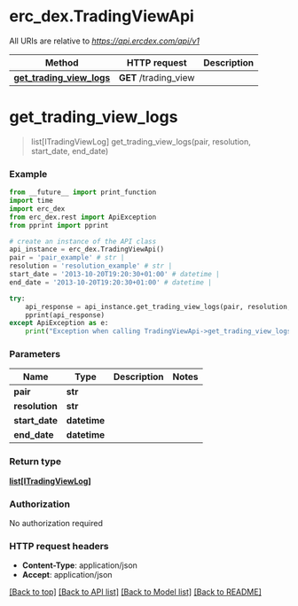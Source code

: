 # erc_dex.TradingViewApi

All URIs are relative to *https://api.ercdex.com/api/v1*

Method | HTTP request | Description
------------- | ------------- | -------------
[**get_trading_view_logs**](TradingViewApi.md#get_trading_view_logs) | **GET** /trading_view | 


# **get_trading_view_logs**
> list[ITradingViewLog] get_trading_view_logs(pair, resolution, start_date, end_date)



### Example
```python
from __future__ import print_function
import time
import erc_dex
from erc_dex.rest import ApiException
from pprint import pprint

# create an instance of the API class
api_instance = erc_dex.TradingViewApi()
pair = 'pair_example' # str | 
resolution = 'resolution_example' # str | 
start_date = '2013-10-20T19:20:30+01:00' # datetime | 
end_date = '2013-10-20T19:20:30+01:00' # datetime | 

try:
    api_response = api_instance.get_trading_view_logs(pair, resolution, start_date, end_date)
    pprint(api_response)
except ApiException as e:
    print("Exception when calling TradingViewApi->get_trading_view_logs: %s\n" % e)
```

### Parameters

Name | Type | Description  | Notes
------------- | ------------- | ------------- | -------------
 **pair** | **str**|  | 
 **resolution** | **str**|  | 
 **start_date** | **datetime**|  | 
 **end_date** | **datetime**|  | 

### Return type

[**list[ITradingViewLog]**](ITradingViewLog.md)

### Authorization

No authorization required

### HTTP request headers

 - **Content-Type**: application/json
 - **Accept**: application/json

[[Back to top]](#) [[Back to API list]](../README.md#documentation-for-api-endpoints) [[Back to Model list]](../README.md#documentation-for-models) [[Back to README]](../README.md)

